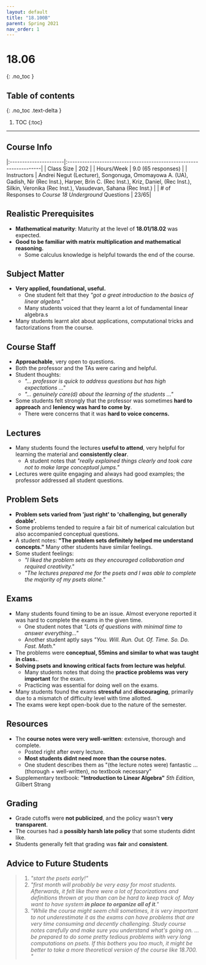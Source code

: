 ```yaml
---
layout: default
title: "18.100B"
parent: Spring 2021
nav_order: 1
---
```


# 18.06

{: .no_toc }

## Table of contents

{: .no_toc .text-delta }

1. TOC
   {:toc}

---

## Course Info

|:----------------------|:-------------------------------------------------------------------|
| Class Size | 202 |
| Hours/Week | 9.0 (65 responses) |
| Instructors | Andrei Negut (Lecturer), Songonuga, Omomayowa A. (UA), Gadish, Nir (Rec Inst.), Harper, Brin C. (Rec Inst.), Kriz, Daniel, (Rec Inst.), Silkin, Veronika (Rec Inst.), Vasudevan, Sahana (Rec Inst.) |
| # of Responses to _Course 18 Underground_ Questions | 23/65|

## Realistic Prerequisites

- **Mathematical maturity**: Maturity at the level of **18.01/18.02** was expected.
- **Good to be familiar with matrix multiplication and mathematical reasoning.**
  - Some calculus knowledge is helpful towards the end of the course.

## Subject Matter

- **Very applied, foundational, useful.**
  - One student felt that they _"got a great introduction to the basics of linear algebra."_
  - Many students voiced that they learnt a lot of fundamental linear algebra.s
- Many students learnt alot about applications, computational tricks and factorizations from the course.

## Course Staff

- **Approachable**, very open to questions.
- Both the professor and the TAs were caring and helpful.
- Student thoughts:
  - _"... professor is quick to address questions but has high expectations ..."_
  - _"... genuinely care(d) about the learning of the students ..."_
- Some students felt strongly that the professor was sometimes **hard to approach** and **leniency was hard to come by**.
  - There were concerns that it was **hard to voice concerns.**

## Lectures

- Many students found the lectures **useful to attend**, very helpful for learning the material and **consistently clear**.
  - A student notes that _"really explained things clearly and took care not to make large conceptual jumps."_
- Lectures were quiite engaging and always had good examples; the professor addressed all student questions.

## Problem Sets

- **Problem sets varied from 'just right' to 'challenging, but generally doable'.**
- Some problems tended to require a fair bit of numerical calculation but also accompanied conceptual questions.
- A student notes: **"The problem sets definitely helped me understand concepts."** Many other students have similar feelings.
- Some student feelings:
  - _"I liked the problem sets as they encouraged collaboration and required creativity."_
  - _"The lectures prepared me for the psets and I was able to complete the majority of my psets alone."_

## Exams

- Many students found timing to be an issue. Almost everyone reported it was hard to complete the exams in the given time.
  - One student notes that _"Lots of questions with minimal time to answer everything..."_
  - Another student aptly says _"You. Will. Run. Out. Of. Time. So. Do. Fast. Math."_
- The problems were **conceptual, 55mins and similar to what was taught in class.**.
- **Solving psets and knowing critical facts from lecture was helpful**.
  - Many students notes that doing the **practice problems was very important** for the exam.
  - Practicing was essential for doing well on the exams.
- Many students found the exams **stressful** and **discouraging**, primarily due to a mismatch of difficulty level with time allotted.
- The exams were kept open-book due to the nature of the semester.

## Resources

- The **course notes were very well-written**: extensive, thorough and complete.
  - Posted right after every lecture.
  - **Most students didnt need more than the course notes.**
  - One student describes them as "(the lecture notes were) fantastic ... (thorough + well-written), no textbook necessary"
- Supplementary textbook: **"Introduction to Linear Algebra"** _5th Edition_, Gilbert Strang

## Grading

- Grade cutoffs were **not publicized**, and the policy wasn't **very transparent**.
- The courses had a **possibly harsh late policy** that some students didnt like.
- Students generally felt that grading was **fair** and **consistent**.

## Advice to Future Students

> 1. _"start the psets early!"_
> 2. _"first month will probably be very easy for most students. Afterwards, it felt like there were a lot of facorizations and definitions thrown at you than can be hard to keep track of. May want to have system **in place to organize all of it**."_
> 3. _"While the course might seem chill sometimes, it is very important to not underestimate it as the exams can have problems that are very time consuming and decently challenging. Study course notes carefully and make sure you understand what's going on. ... be prepared to do some pretty tedious problems with very long computations on psets. If this bothers you too much, it might be better to take a more theoretical version of the course like 18.700. "_

<!--
## Syllabus
Click [**here**](/assets/files/100B_Syllabus_Fall2020.pdf) for a PDF of this course's syllabus. -->
